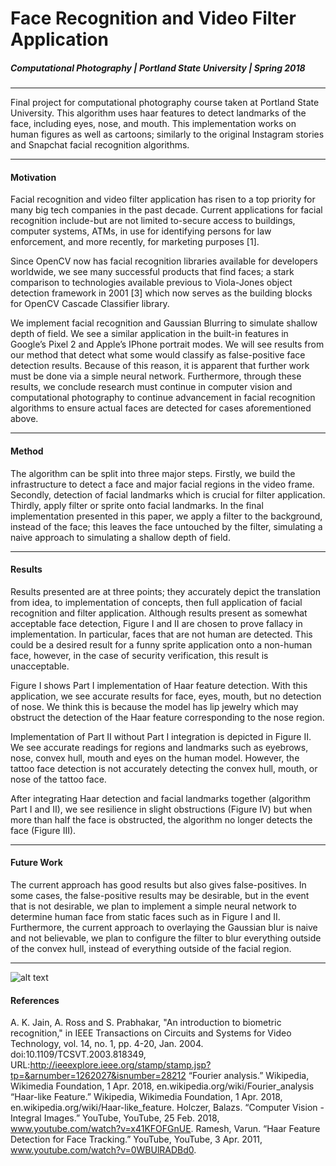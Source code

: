 # Face Recognition and Video Filter Application
##### Computational Photography | Portland State University | Spring 2018
***
Final project for computational photography course taken at Portland State University. This algorithm uses haar features to detect landmarks of the face, including eyes, nose, and mouth. This implementation works on human figures as well as cartoons; similarly to the original Instagram stories and Snapchat facial recognition algorithms.
***
#### Motivation
Facial recognition and video filter application has risen to a top priority for many big tech companies in the past decade. Current applications for facial recognition include-but are not limited to-secure access to buildings, computer systems, ATMs, in use for identifying persons for law enforcement, and more recently, for marketing purposes [1]. 

Since OpenCV now has facial recognition libraries available for developers worldwide, we see many successful products that find faces; a stark comparison to technologies available previous to Viola-Jones object detection framework in 2001 [3] which now serves as the building blocks for OpenCV Cascade Classifier library. 

We implement facial recognition and Gaussian Blurring to simulate shallow depth of field. We see a similar application in the built-in features in Google’s Pixel 2 and Apple’s IPhone portrait modes. We will see results from our method that detect what some would classify as false-positive face detection results. Because of this reason, it is apparent that further work must be done via a simple neural network. Furthermore, through these results, we conclude research must continue in computer vision and computational photography to continue advancement in facial recognition algorithms to ensure actual faces are detected for cases aforementioned above.
***

#### Method
The algorithm can be split into three major steps. Firstly, we build the infrastructure to detect a face and major facial regions in the video frame. Secondly, detection of facial landmarks which is crucial for filter application. Thirdly, apply filter or sprite onto facial landmarks. In the final implementation presented in this paper, we apply a filter to the background, instead of the face; this leaves the face untouched by the filter, simulating a naive approach to simulating a shallow depth of field.
***
#### Results

Results presented are at three points; they accurately depict the translation from idea, to implementation of concepts, then full application of facial recognition and filter application. Although results present as somewhat acceptable face detection, Figure I and II are chosen to prove fallacy in implementation. In particular, faces that are not human are detected. This could be a desired result for a funny sprite application onto a non-human face, however, in the case of security verification, this result is unacceptable.

Figure I shows Part I implementation of Haar feature detection. With this application, we see accurate results for face, eyes, mouth, but no detection of nose. We think this is because the model has lip jewelry which may obstruct the detection of the Haar feature corresponding to the nose region.

Implementation of Part II without Part I integration is depicted in Figure II. We see accurate readings for regions and landmarks such as eyebrows, nose, convex hull, mouth and eyes on the human model. However, the tattoo face detection is not accurately detecting the convex hull, mouth, or nose of the tattoo face.

After integrating Haar detection and facial landmarks together (algorithm Part I and II), we see resilience in slight obstructions (Figure IV) but when more than half the face is obstructed, the algorithm no longer detects the face (Figure III). 
***
#### Future Work
The current approach has good results but also gives false-positives. In some cases, the false-positive results may be desirable, but in the event that is not desirable, we plan to implement a simple neural network to determine human face from static faces such as in Figure I and II. Furthermore, the current approach to overlaying the Gaussian blur is naive and not believable, we plan to configure the filter to blur everything outside of the convex hull, instead of everything outside of the facial region.
***

![alt text](https://github.com/aleenawatson/facial_recognition/blob/master/figures/figure1.png "Figure 1")

#### References
A. K. Jain, A. Ross and S. Prabhakar, "An introduction to biometric recognition," in IEEE Transactions on Circuits and Systems for Video Technology, vol. 14, no. 1, pp. 4-20, Jan. 2004. doi:10.1109/TCSVT.2003.818349, URL:http://ieeexplore.ieee.org/stamp/stamp.jsp?tp=&arnumber=1262027&isnumber=28212
 “Fourier analysis.” Wikipedia, Wikimedia Foundation, 1 Apr. 2018, en.wikipedia.org/wiki/Fourier_analysis
“Haar-like Feature.” Wikipedia, Wikimedia Foundation, 1 Apr. 2018, en.wikipedia.org/wiki/Haar-like_feature.
Holczer, Balazs. “Computer Vision - Integral Images.” YouTube, YouTube, 25 Feb. 2018, www.youtube.com/watch?v=x41KFOFGnUE.
Ramesh, Varun. “Haar Feature Detection for Face Tracking.” YouTube, YouTube, 3 Apr. 2011, www.youtube.com/watch?v=0WBUlRADBd0.